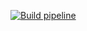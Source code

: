 [![Build pipeline](https://github.com/JeremiahSecrist/ellie-nixos-flake/actions/workflows/checks.yml/badge.svg)](https://github.com/JeremiahSecrist/ellie-nixos-flake/actions/workflows/checks.yml)

